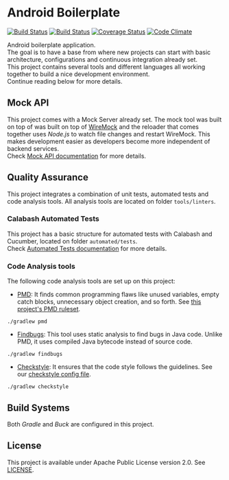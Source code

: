 # Android Boilerplate  
[![Build Status](https://travis-ci.org/vitorsalgado/android-boilerplate.svg?branch=master)](https://travis-ci.org/vitorsalgado/android-boilerplate)
[![Build Status](https://www.bitrise.io/app/4378da5487d8cf4e/status.svg?token=-n9uMzyOntb1uztJ-SeTqA&branch=master)](https://www.bitrise.io/app/4378da5487d8cf4e)
[![Coverage Status](https://coveralls.io/repos/github/vitorsalgado/android-boilerplate/badge.svg?branch=master)](https://coveralls.io/github/vitorsalgado/android-boilerplate?branch=master)
[![Code Climate](https://codeclimate.com/github/vitorsalgado/android-boilerplate/badges/gpa.svg)](https://codeclimate.com/github/vitorsalgado/android-boilerplate)

Android boilerplate application.  
The goal is to have a base from where new projects can start with basic architecture, configurations and continuous integration already set.  
This project contains several tools and different languages all working together to build a nice development environment.  
Continue reading below for more details.

## Mock API
This project comes with a Mock Server already set. The mock tool was built on top of was built on top of [WireMock](http://wiremock.org/) and 
the reloader that comes together uses *Node.js* to watch file changes and restart WireMock.
This makes development easier as developers become more independent of backend services.  
Check [Mock API documentation](/mock-toolkit/README.md) for more details.

## Quality Assurance
This project integrates a combination of unit tests, automated tests and code analysis tools. 
All analysis tools are located on folder `tools/linters`.  

### Calabash Automated Tests
This project has a basic structure for automated tests with Calabash and Cucumber, located on folder `automated/tests`.  
Check [Automated Tests documentation](/automated_tests/README.md) for more details.

### Code Analysis tools 

The following code analysis tools are set up on this project:

* [PMD](https://pmd.github.io/): It finds common programming flaws like unused variables, empty catch blocks, unnecessary object creation, and so forth. See [this project's PMD ruleset](tools/linters/pmd-ruleset.xml).
``` 
./gradlew pmd
```

* [Findbugs](http://findbugs.sourceforge.net/): This tool uses static analysis to find bugs in Java code. Unlike PMD, it uses compiled Java bytecode instead of source code.
```
./gradlew findbugs
```

* [Checkstyle](http://checkstyle.sourceforge.net/): It ensures that the code style follows the guidelines. See our [checkstyle config file](tools/linters/checkstyle.xml).
```
./gradlew checkstyle
```

## Build Systems
Both *Gradle* and *Buck* are configured in this project.

## License
This project is available under Apache Public License version 2.0. See [LICENSE](LICENSE).

